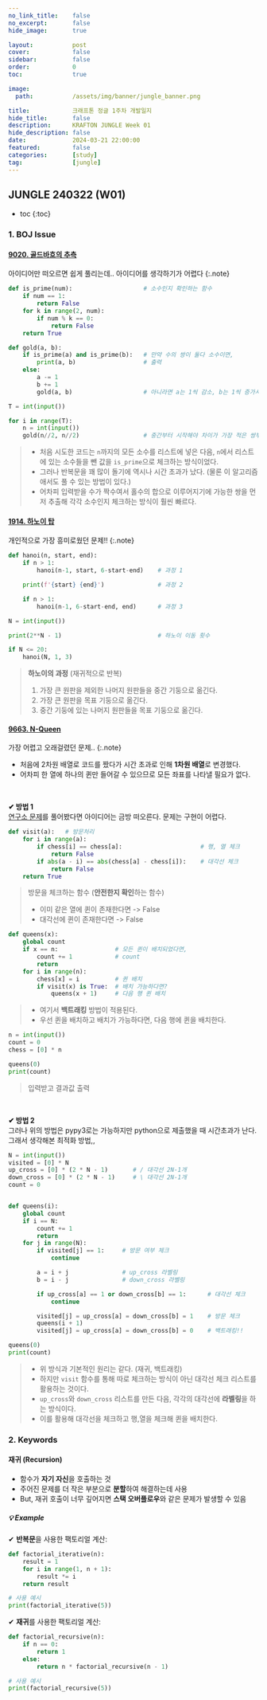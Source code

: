 ```yaml
---
no_link_title:    false
no_excerpt:       false
hide_image:       true

layout:           post
cover:            false
sidebar:          false
order:            0      
toc:              true

image:
  path:           /assets/img/banner/jungle_banner.png

title:            크래프톤 정글 1주차 개발일지
hide_title:       false
description:      KRAFTON JUNGLE Week 01
hide_description: false
date:             2024-03-21 22:00:00
featured:         false
categories:       [study]
tag:              [jungle]
---
```


## JUNGLE 240322 (W01)

* toc
{:toc}

### 1. BOJ Issue
#### [9020. 골드바흐의 추측](https://www.acmicpc.net/problem/9020)
아이디어만 떠오르면 쉽게 풀리는데.. 아이디어를 생각하기가 어렵다
{:.note}

```python
def is_prime(num):                    # 소수인지 확인하는 함수
    if num == 1:
        return False
    for k in range(2, num):
        if num % k == 0:
            return False
    return True

def gold(a, b):
    if is_prime(a) and is_prime(b):   # 만약 수의 쌍이 둘다 소수이면,
        print(a, b)                   # 출력
    else:
        a -= 1                        
        b += 1
        gold(a, b)                    # 아니라면 a는 1씩 감소, b는 1씩 증가시키며 체크

T = int(input())

for i in range(T):
    n = int(input())
    gold(n//2, n//2)                  # 중간부터 시작해야 차이가 가장 적은 쌍부터 출력
```
> - 처음 시도한 코드는 `n`까지의 모든 소수를 리스트에 넣은 다음, `n`에서 리스트에 있는 소수들을 뺀 값을 `is_prime`으로 체크하는 방식이었다.
> - 그러나 반복문을 꽤 많이 돌기에 역시나 시간 초과가 났다. (물론 이 알고리즘애서도 풀 수 있는 방법이 있다.)
> - 어차피 입력받을 수가 짝수여서 홀수의 합으로 이루어지기에 가능한 쌍을 먼저 추출해 각각 소수인지 체크하는 방식이 훨씬 빠르다. 

#### [1914. 하노이 탑](https://www.acmicpc.net/problem/1914)
개인적으로 가장 흥미로웠던 문제!!
{:.note}

```python
def hanoi(n, start, end):
    if n > 1:
        hanoi(n-1, start, 6-start-end)    # 과정 1

    print(f'{start} {end}')               # 과정 2

    if n > 1:
        hanoi(n-1, 6-start-end, end)      # 과정 3

N = int(input())

print(2**N - 1)                           # 하노이 이동 횟수

if N <= 20:
    hanoi(N, 1, 3) 
```
> **하노이의 과정** (재귀적으로 반복)
> 1. 가장 큰 원판을 제외한 나머지 원판들을 중간 기둥으로 옮긴다.
> 2. 가장 큰 원판을 목표 기둥으로 옮긴다.
> 3. 중간 기둥에 있는 나머지 원판들을 목표 기둥으로 옮긴다. 

#### [9663. N-Queen](https://www.acmicpc.net/problem/9663)
가장 어렵고 오래걸렸던 문제..
{:.note}

- 처음에 2차원 배열로 코드를 짰다가 시간 초과로 인해 **1차원 배열**로 변경했다.
- 어차피 한 열에 하나의 퀸만 들어갈 수 있으므로 모든 좌표를 나타낼 필요가 없다.

<br>

**✔ 방법 1** <br>
[연구소 문제](https://youjuice.github.io/Posts/Baekjoon_14502/)를 풀어봤다면 아이디어는 금방 떠오른다. 문제는 구현이 어렵다. 
```python
def visit(a):   # 방문처리
    for i in range(a):
        if chess[i] == chess[a]:                      # 행, 열 체크
            return False
        if abs(a - i) == abs(chess[a] - chess[i]):    # 대각선 체크
            return False
    return True
```
> 방문을 체크하는 함수 (**안전한지 확인**하는 함수)
> - 이미 같은 열에 퀸이 존재한다면 -> False
> - 대각선에 퀸이 존재한다면 -> False

```python
def queens(x):
    global count
    if x == n:                # 모든 퀸이 배치되었다면,
        count += 1            # count
        return
    for i in range(n):        
        chess[x] = i          # 퀸 배치
        if visit(x) is True:  # 배치 가능하다면?
            queens(x + 1)     # 다음 행 퀸 배치
```
> - 여기서 **백트래킹** 방법이 적용된다.
> - 우선 퀸을 배치하고 배치가 가능하다면, 다음 행에 퀸을 배치한다.

```python
n = int(input())
count = 0
chess = [0] * n

queens(0)
print(count)
```
> 입력받고 결과값 출력

<br>

**✔ 방법 2**<br>
그러나 위의 방법은 pypy3로는 가능하지만 python으로 제출했을 때 시간초과가 난다. 그래서 생각해본 최적화 방법,,
```python
N = int(input())
visited = [0] * N
up_cross = [0] * (2 * N - 1)       # / 대각선 2N-1개
down_cross = [0] * (2 * N - 1)     # \ 대각선 2N-1개
count = 0


def queens(i):
    global count
    if i == N:
        count += 1
        return
    for j in range(N):
        if visited[j] == 1:     # 방문 여부 체크
            continue

        a = i + j               # up_cross 라벨링
        b = i - j               # down_cross 라벨링

        if up_cross[a] == 1 or down_cross[b] == 1:      # 대각선 체크
            continue

        visited[j] = up_cross[a] = down_cross[b] = 1    # 방문 체크
        queens(i + 1)
        visited[j] = up_cross[a] = down_cross[b] = 0    # 백트래킹!!

queens(0)
print(count)
```
> - 위 방식과 기본적인 원리는 같다. (재귀, 백트래킹)
> - 하지만 `visit` 함수를 통해 따로 체크하는 방식이 아닌 대각선 체크 리스트를 활용하는 것이다.
> - `up_cross`와 `down_cross` 리스트를 만든 다음, 각각의 대각선에 **라벨링**을 하는 방식이다.
> - 이를 활용해 대각선을 체크하고 행,열을 체크해 퀸을 배치한다. 

### 2. Keywords
#### 재귀 (Recursion)
- 함수가 **자기 자신**을 호출하는 것
- 주어진 문제를 더 작은 부분으로 **분할**하여 해결하는데 사용
- But, 재귀 호출이 너무 깊어지면 **스택 오버플로우**와 같은 문제가 발생할 수 있음

##### 💡 Example
✔ **반복문**을 사용한 팩토리얼 계산:
```python
def factorial_iterative(n):
    result = 1
    for i in range(1, n + 1):
        result *= i
    return result

# 사용 예시
print(factorial_iterative(5))
```

✔ **재귀**를 사용한 팩토리얼 계산:
```python
def factorial_recursive(n):
    if n == 0:
        return 1
    else:
        return n * factorial_recursive(n - 1)

# 사용 예시
print(factorial_recursive(5))
```
